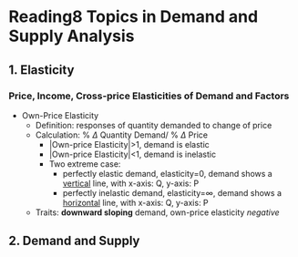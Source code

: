 # Reading8 Topics in Demand and Supply Analysis

## 1. Elasticity

### Price, Income, Cross-price Elasticities of Demand and Factors

- Own-Price Elasticity
  - Definition: responses of quantity demanded to change of price
  - Calculation: % $\Delta$ Quantity Demand/ % $\Delta$ Price
    - |Own-price Elasticity|>1, demand is elastic
    - |Own-price Elasticity|<1, demand is inelastic
    - Two extreme case: 
      - perfectly elastic demand, elasticity=0, demand shows a <u>vertical</u> line, with x-axis: Q, y-axis: P
      - perfectly inelastic demand, elasticity=$\infty$, demand shows a <u>horizontal</u> line, with x-axis: Q, y-axis: P
  - Traits: **downward sloping** demand, own-price elasticity *negative*



## 2. Demand and Supply